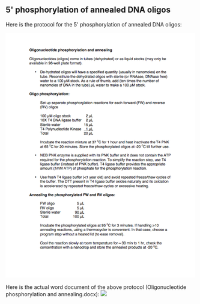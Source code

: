 ## 5' phosphorylation of annealed DNA oligos

Here is the protocol for the 5' phosphorylation of annealed DNA oligos:

![](../../images/Oligonucleotide_phosp.png)

Here is the actual word document of the above protocol (Oligonucleotide phosphorylation and annealing.docx):
[![](http://j5.jbei.org/j5manual/images/_nb_fileIcons/Oligonucleotide_phospfefffe.png)](http://j5.jbei.org/j5manual/attachments/Oligonucleotide_phosp.docx)
